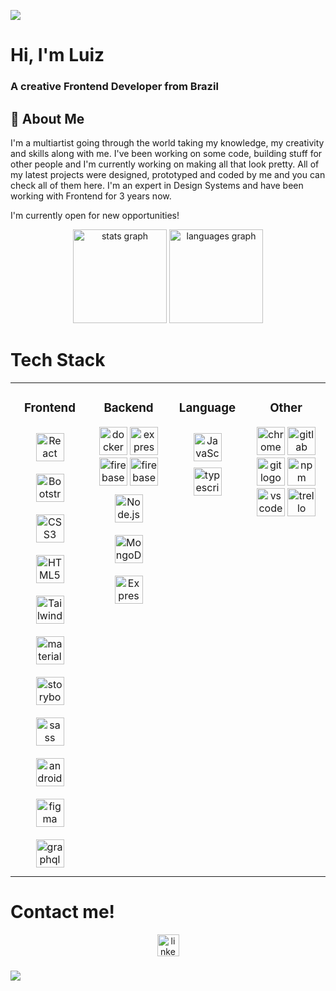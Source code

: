 ![](https://capsule-render.vercel.app/api?type=waving&color=gradient&height=100&section=header)

<h1 align="left">Hi, I'm Luiz</h1>
<h3 align="left">A creative Frontend Developer from Brazil</h3>

## 🚀 About Me
<p>I'm a multiartist going through the world taking my knowledge, my creativity and skills along with me. I've been working on some code, building stuff for other people and I'm currently working on making all that look pretty.
All of my latest projects were designed, prototyped and coded by me and you can check all of them here.
I'm an expert in Design Systems and have been working with Frontend for 3 years now.
</p>
<p>I'm currently open for new opportunities!</p>
<div align="center">
  <img src="https://github-readme-stats.vercel.app/api?username=luizfbarbosa12&hide_title=false&hide_rank=false&show_icons=true&include_all_commits=true&count_private=true&disable_animations=false&theme=dracula&locale=en&hide_border=false" height="150" alt="stats graph"  />
  <img src="https://github-readme-stats.vercel.app/api/top-langs?username=luizfbarbosa12&locale=en&hide_title=false&layout=compact&card_width=320&langs_count=5&theme=dracula&hide_border=false" height="150" alt="languages graph"  />
</div>

### 

# Tech Stack
<table align="center">
<tr><td valign="top" width="25%">

  <h3 align="center">Frontend </h3>
<div align="center">  
<a href="https://reactjs.org/" target="_blank"><img style="margin: 10px" src="https://profilinator.rishav.dev/skills-assets/react-original-wordmark.svg" alt="React" height="45" /></a>  
<a href="https://getbootstrap.com/docs/3.4/javascript/" target="_blank"><img style="margin: 10px" src="https://profilinator.rishav.dev/skills-assets/bootstrap-plain.svg" alt="Bootstrap" height="45" /></a>  
<a href="https://www.w3schools.com/css/" target="_blank"><img style="margin: 10px" src="https://profilinator.rishav.dev/skills-assets/css3-original-wordmark.svg" alt="CSS3" height="45" /></a>  
<a href="https://en.wikipedia.org/wiki/HTML5" target="_blank"><img style="margin: 10px" src="https://profilinator.rishav.dev/skills-assets/html5-original-wordmark.svg" alt="HTML5" height="45" /></a>  
<a href="https://www.tailwindcss.com/" target="_blank"><img style="margin: 10px" src="https://profilinator.rishav.dev/skills-assets/tailwindcss.svg" alt="Tailwind CSS" height="45" /></a>  
<img style="margin: 10px" src="https://cdn.jsdelivr.net/gh/devicons/devicon/icons/materialui/materialui-original.svg" height="45" alt="materialui logo"  />
<img style="margin: 10px" src="https://cdn.jsdelivr.net/gh/devicons/devicon/icons/storybook/storybook-original.svg" height="45" alt="storybook logo"  />
<img style="margin: 10px" src="https://cdn.jsdelivr.net/gh/devicons/devicon/icons/sass/sass-original.svg" height="45" alt="sass logo"  />
<img style="margin: 10px" src="https://cdn.jsdelivr.net/gh/devicons/devicon/icons/androidstudio/androidstudio-original.svg" height="45" alt="androidstudio logo"  />
<img style="margin: 10px" src="https://cdn.jsdelivr.net/gh/devicons/devicon/icons/figma/figma-original.svg" height="45" alt="figma logo"  />
<img style="margin: 10px" src="https://cdn.jsdelivr.net/gh/devicons/devicon/icons/graphql/graphql-plain.svg" height="45" alt="graphql logo"  />
</div>

</td><td valign="top" width="25%">
  <h3 align="center">Backend </h3>
<div align="center">  
  <img src="https://cdn.jsdelivr.net/gh/devicons/devicon/icons/docker/docker-original.svg" height="45" alt="docker logo"  />
  <img src="https://cdn.jsdelivr.net/gh/devicons/devicon/icons/express/express-original.svg" height="45" alt="express logo"  />
  <img src="https://cdn.jsdelivr.net/gh/devicons/devicon/icons/firebase/firebase-plain.svg" height="45" alt="firebase logo"  />
   <img src="https://www.svgrepo.com/show/354202/postman-icon.svg" height="45" alt="firebase logo"  />
<a href="https://nodejs.org/" target="_blank"><img style="margin: 10px" src="https://profilinator.rishav.dev/skills-assets/nodejs-original-wordmark.svg" alt="Node.js" height="45" /></a>  
<a href="https://www.mongodb.com/" target="_blank"><img style="margin: 10px" src="https://profilinator.rishav.dev/skills-assets/mongodb-original-wordmark.svg" alt="MongoDB" height="45" /></a>
<a href="https://expressjs.com/" target="_blank"><img style="margin: 10px" src="https://profilinator.rishav.dev/skills-assets/express-original-wordmark.svg" alt="Express.js" height="45" /></a>  
</div>

</td><td valign="top" width="25%">



  <h3 align="center">Language </h3>
<div align="center">  
<a href="https://www.javascript.com/" target="_blank"><img style="margin: 10px" src="https://profilinator.rishav.dev/skills-assets/javascript-original.svg" alt="JavaScript" height="45" /></a>  
  <img src="https://cdn.jsdelivr.net/gh/devicons/devicon/icons/typescript/typescript-original.svg" height="45" alt="typescript logo"  />
</div>

</td>
<td valign="top" width="25%">



  <h3 align="center">Other </h3>
<div align="center">  
  <img src="https://cdn.jsdelivr.net/gh/devicons/devicon/icons/chrome/chrome-original.svg" height="45" alt="chrome logo"  />
  <img src="https://cdn.jsdelivr.net/gh/devicons/devicon/icons/gitlab/gitlab-original.svg" height="45" alt="gitlab logo"  />
  <img src="https://cdn.jsdelivr.net/gh/devicons/devicon/icons/git/git-original.svg" height="45" alt="git logo"  />
  <img src="https://cdn.jsdelivr.net/gh/devicons/devicon/icons/npm/npm-original-wordmark.svg" height="45" alt="npm logo"  />
  <img src="https://cdn.jsdelivr.net/gh/devicons/devicon/icons/vscode/vscode-original.svg" height="45" alt="vscode logo"  />
  <img src="https://cdn.jsdelivr.net/gh/devicons/devicon/icons/trello/trello-plain.svg" height="45" alt="trello logo"  />
</div>

</td>
</tr></table>

###
<h1>Contact me!</h1>
<div align="center">
  <a href="https://www.linkedin.com/in/luizfbarbosa/"><img src="https://img.shields.io/static/v1?message=LinkedIn&logo=linkedin&label=&color=0077B5&logoColor=white&labelColor=&style=for-the-badge" height="35" alt="linkedin logo" /></a>
 </div>


###


![](https://capsule-render.vercel.app/api?type=waving&color=gradient&height=100&section=footer)
